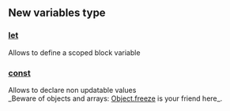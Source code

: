 ##  New variables type

<h3>
	<a href="http://devdocs.io/javascript/statements/let" target="_blank">let</a>
</h3>
<p class="fragment">
	Allows to define a scoped block variable
</p>

<h3>
	<a href="http://devdocs.io/javascript/statements/const" target="_blank">const</a>
</h3>
<p class="fragment">
	Allows to declare non updatable values<br/>
	_Beware of objects and arrays: <a href="http://devdocs.io/javascript/global_objects/object/freeze" target="_blank">Object.freeze</a> is your friend here_.
</p>

